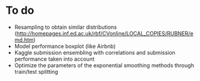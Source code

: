 # To do

- Resampling to obtain similar distributions (http://homepages.inf.ed.ac.uk/rbf/CVonline/LOCAL_COPIES/RUBNER/emd.htm)
- Model performance boxplot (like Airbnb)
- Kaggle submission ensembling with correlations and submission performance taken into account
- Optimize the parameters of the exponential smoothing methods through train/test splitting

